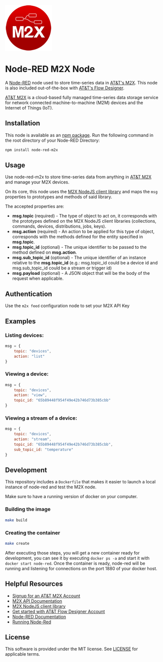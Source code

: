 ![Logo](md_images/logo.png)

# Node-RED M2X Node

A [Node-RED](http://nodered.org) node used to store time-series data in [AT&T's M2X](https://m2x.att.com). This node is also included out-of-the-box with [AT&T's Flow Designer](http://flow.att.com).

[AT&T M2X](http://m2x.att.com) is a cloud-based fully managed time-series data storage service for network connected machine-to-machine (M2M) devices and the Internet of Things (IoT).

## Installation

This node is available as an [npm package](https://www.npmjs.com/package/node-red-m2x). Run the following command in the root directory of your Node-RED Directory:

```bash
npm install node-red-m2x
```

## Usage

Use node-red-m2x to store time-series data from anything in [AT&T M2X](http://m2x.att.com) and manage your M2X devices.

On its core, this node uses the [M2X NodeJS client library](https://github.com/attm2x/m2x-nodejs) and maps the `msg` properties to prototypes and methods of said library.

The accepted properties are:
- **msg.topic** (required) - The type of object to act on, it corresponds with the prototypes defined on the M2X NodeJS client libraries (collections, commands, devices, distributions, jobs, keys).
- **msg.action** (required) - An action to be applied for this type of object, corresponds with the methods defined for the entity specified in **msg.topic**.
- **msg.topic_id** (optional) - The unique identifier to be passed to the method defined on **msg.action**.
- **msg.sub_topic_id** (optional) - The unique identifier of an instance relative to the **msg.topic_id** (e.g.: msg.topic_id could be a device id and msg.sub_topic_id could be a stream or trigger id)
- **msg.payload** (optional) - A JSON object that will be the body of the request when applicable.

## Authentication

Use the `m2x feed` configuration node to set your M2X API Key

## Examples

### Listing devices:

```javascript
msg = {
    topic: "devices",
    action: "list"
}
```

### Viewing a device:

```javascript
msg = {
    topic: "devices",
    action: "view",
    topic_id: "65b89448f954f49e42b746d73b385cbb"
}
```

### Viewing a stream of a device:

```javascript
msg = {
    topic: "devices",
    action: "stream",
    topic_id: "65b89448f954f49e42b746d73b385cbb",
    sub_topic_id: "temperature"
}
```

## Development

This repository includes a `Dockerfile` that makes it easier to launch a local instance of node-red and test the M2X node.

Make sure to have a running version of docker on your computer.

### Building the image

```bash
make build
```

### Creating the container

```bash
make create
```

After executing those steps, you will get a new container ready for development, you can see it by executing `docker ps -a` and start it with `docker start node-red`. Once the container is ready, node-red will be running and listening for connections on the port 1880 of your docker host.

## Helpful Resources ##

* [Signup for an AT&T M2X Account](https://m2x.att.com/signup)
* [M2X API Documentation](https://m2x.att.com/developer/documentation/overview)
* [M2X NodeJS client library](https://github.com/attm2x/m2x-nodejs)
* [Get started with AT&T Flow Designer Account](https://flow.att.com/start)
* [Node-RED Documentation](http://nodered.org/docs/)
* [Running Node-Red](http://nodered.org/docs/getting-started/running.html)

## License ##

This software is provided under the MIT license. See [LICENSE](LICENSE) for applicable terms.
